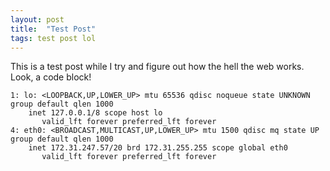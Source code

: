 ```yaml
---
layout: post
title:  "Test Post"
tags: test post lol
---
```


This is a test post while I try and figure out how the hell the web works. Look, a code block!

<!--preview-->

```
1: lo: <LOOPBACK,UP,LOWER_UP> mtu 65536 qdisc noqueue state UNKNOWN group default qlen 1000
    inet 127.0.0.1/8 scope host lo
       valid_lft forever preferred_lft forever
4: eth0: <BROADCAST,MULTICAST,UP,LOWER_UP> mtu 1500 qdisc mq state UP group default qlen 1000
    inet 172.31.247.57/20 brd 172.31.255.255 scope global eth0
       valid_lft forever preferred_lft forever
```
